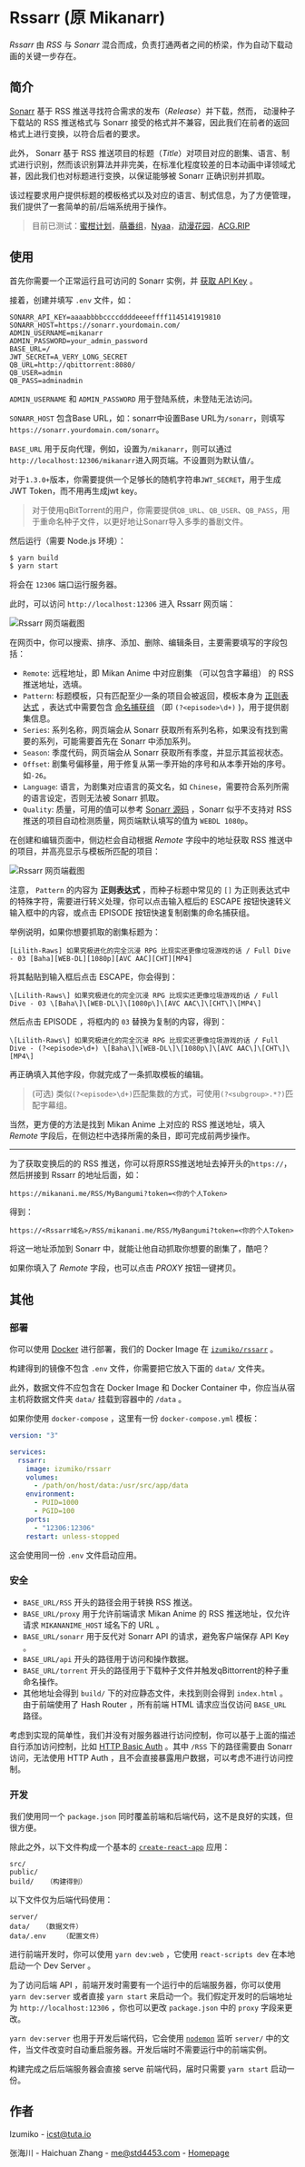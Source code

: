 # Rssarr (原 Mikanarr)

*Rssarr* 由 *RSS* 与 *Sonarr* 混合而成，负责打通两者之间的桥梁，作为自动下载动画的关键一步存在。

## 简介

[Sonarr](https://sonarr.tv/) 基于 RSS 推送寻找符合需求的发布（*Release*）并下载，然而， 动漫种子下载站的 RSS 推送格式与 Sonarr 接受的格式并不兼容，因此我们在前者的返回格式上进行变换，以符合后者的要求。

此外， Sonarr 基于 RSS 推送项目的标题（*Title*）对项目对应的剧集、语言、制式进行识别，然而该识别算法并非完美，在标准化程度较差的日本动画中译领域尤甚，因此我们也对标题进行变换，以保证能够被 Sonarr 正确识别并抓取。

该过程要求用户提供标题的模板格式以及对应的语言、制式信息，为了方便管理，我们提供了一套简单的前/后端系统用于操作。

> 目前已测试：[蜜柑计划](https://mikanani.me/)，[萌番组](https://bangumi.moe/)，[Nyaa](https://nyaa.si/)，[动漫花园](https://share.dmhy.org/)，[ACG.RIP](https://acg.rip/)

## 使用

首先你需要一个正常运行且可访问的 Sonarr 实例，并 [获取 API Key](https://wiki.servarr.com/en/sonarr/settings#security) 。

接着，创建并填写 `.env` 文件，如：

```env
SONARR_API_KEY=aaaabbbbccccddddeeeeffff1145141919810
SONARR_HOST=https://sonarr.yourdomain.com/
ADMIN_USERNAME=mikanarr
ADMIN_PASSWORD=your_admin_password
BASE_URL=/
JWT_SECRET=A_VERY_LONG_SECRET
QB_URL=http://qbittorrent:8080/
QB_USER=admin
QB_PASS=adminadmin
```

`ADMIN_USERNAME` 和 `ADMIN_PASSWORD` 用于登陆系统，未登陆无法访问。

`SONARR_HOST` 包含Base URL，如：sonarr中设置Base URL为`/sonarr`，则填写`https://sonarr.yourdomain.com/sonarr`。

`BASE_URL` 用于反向代理，例如，设置为`/mikanarr`，则可以通过`http://localhost:12306/mikanarr`进入网页端。不设置则为默认值`/`。

对于`1.3.0+`版本，你需要提供一个足够长的随机字符串`JWT_SECRET`，用于生成JWT Token，而不用再生成jwt key。

> 对于使用qBitTorrent的用户，你需要提供`QB_URL`、`QB_USER`、`QB_PASS`，用于重命名种子文件，以更好地让Sonarr导入多季的番剧文件。

然后运行（需要 Node.js 环境）：

```bash
$ yarn build
$ yarn start
```

将会在 `12306` 端口运行服务器。

此时，可以访问 `http://localhost:12306` 进入 Rssarr 网页端：

![Rssarr 网页端截图](images/screenshot1.png)

在网页中，你可以搜索、排序、添加、删除、编辑条目，主要需要填写的字段包括：

- `Remote`: 远程地址，即 Mikan Anime 中对应剧集 （可以包含字幕组） 的 RSS 推送地址，选填。
- `Pattern`: 标题模板，只有匹配至少一条的项目会被返回，模板本身为 [正则表达式](https://en.wikipedia.org/wiki/Regular_expression) ，表达式中需要包含 [命名捕获组](https://developer.mozilla.org/en-US/docs/Web/JavaScript/Guide/Regular_Expressions/Groups_and_Ranges) （即 `(?<episode>\d+)` )，用于提供剧集信息。
- `Series`: 系列名称，网页端会从 Sonarr 获取所有系列名称，如果没有找到需要的系列，可能需要首先在 Sonarr 中添加系列。
- `Season`: 季度代码，网页端会从 Sonarr 获取所有季度，并显示其监视状态。
- `Offset`: 剧集号偏移量，用于修复从第一季开始的序号和从本季开始的序号。如`-26`。
- `Language`: 语言，为剧集对应语言的英文名，如 `Chinese`，需要符合系列所需的语言设定，否则无法被 Sonarr 抓取。
- `Quality`: 质量，可用的值可以参考 [Sonarr 源码](https://github.com/Sonarr/Sonarr/blob/develop/src/NzbDrone.Core/Parser/QualityParser.cs) ，Sonarr 似乎不支持对 RSS 推送的项目自动检测质量，网页端默认填写的值为 `WEBDL 1080p`。

在创建和编辑页面中，侧边栏会自动根据 *Remote* 字段中的地址获取 RSS 推送中的项目，并高亮显示与模板所匹配的项目：

![Rssarr 网页端截图](images/screenshot2.png)

注意， `Pattern` 的内容为 **正则表达式** ，而种子标题中常见的 `[]` 为正则表达式中的特殊字符，需要进行转义处理，你可以点击输入框后的 ESCAPE 按钮快速转义输入框中的内容，或点击 EPISODE 按钮快速复制剧集的命名捕获组。

举例说明，如果你想要抓取的剧集标题为：

```
[Lilith-Raws] 如果究极进化的完全沉浸 RPG 比现实还更像垃圾游戏的话 / Full Dive - 03 [Baha][WEB-DL][1080p][AVC AAC][CHT][MP4]
```

将其黏贴到输入框后点击 ESCAPE，你会得到：

```
\[Lilith-Raws\] 如果究极进化的完全沉浸 RPG 比现实还更像垃圾游戏的话 / Full Dive - 03 \[Baha\]\[WEB-DL\]\[1080p\]\[AVC AAC\]\[CHT\]\[MP4\]
```

然后点击 EPISODE ，将框内的 `03` 替换为复制的内容，得到：

```
\[Lilith-Raws\] 如果究极进化的完全沉浸 RPG 比现实还更像垃圾游戏的话 / Full Dive - (?<episode>\d+) \[Baha\]\[WEB-DL\]\[1080p\]\[AVC AAC\]\[CHT\]\[MP4\]
```

再正确填入其他字段，你就完成了一条抓取模板的编辑。

> (可选) 类似`(?<episode>\d+)`匹配集数的方式，可使用`(?<subgroup>.*?)`匹配字幕组。

当然，更方便的方法是找到 Mikan Anime 上对应的 RSS 推送地址，填入 *Remote* 字段后，在侧边栏中选择所需的条目，即可完成前两步操作。

---

为了获取变换后的的 RSS 推送，你可以将原RSS推送地址去掉开头的`https://`，然后拼接到 Rssarr 的地址后面，如：

```
https://mikanani.me/RSS/MyBangumi?token=<你的个人Token>
```

得到：

```
https://<Rssarr域名>/RSS/mikanani.me/RSS/MyBangumi?token=<你的个人Token>
```

将这一地址添加到 Sonarr 中，就能让他自动抓取你想要的剧集了，酷吧？

如果你填入了 *Remote* 字段，也可以点击 *PROXY* 按钮一键拷贝。

## 其他

### 部署

你可以使用 [Docker](https://www.docker.com/) 进行部署，我们的 Docker Image 在 [`izumiko/rssarr`](https://hub.docker.com/r/izumiko/rssarr) 。

构建得到的镜像不包含 `.env` 文件，你需要把它放入下面的 `data/` 文件夹。

此外，数据文件不应包含在 Docker Image 和 Docker Container 中，你应当从宿主机将数据文件夹 `data/` 挂载到容器中的 `/data` 。

如果你使用 `docker-compose` ，这里有一份 `docker-compose.yml` 模板：

```yaml
version: "3"

services:
  rssarr:
    image: izumiko/rssarr
    volumes:
      - /path/on/host/data:/usr/src/app/data
    environment:
      - PUID=1000
      - PGID=100
    ports:
      - "12306:12306"
    restart: unless-stopped
```

这会使用同一份 `.env` 文件启动应用。

### 安全

- `BASE_URL/RSS` 开头的路径会用于转换 RSS 推送。
- `BASE_URL/proxy` 用于允许前端请求 Mikan Anime 的 RSS 推送地址，仅允许请求 `MIKANANIME_HOST` 域名下的 URL 。
- `BASE_URL/sonarr` 用于反代对 Sonarr API 的请求，避免客户端保存 API Key 。
- `BASE_URL/api` 开头的路径用于访问和操作数据。
- `BASE_URL/torrent` 开头的路径用于下载种子文件并触发qBittorrent的种子重命名操作。
- 其他地址会得到 `build/` 下的对应静态文件，未找到则会得到 `index.html` 。由于前端使用了 Hash Router ，所有前端 HTML 请求应当仅访问 `BASE_URL` 路径。

考虑到实现的简单性，我们并没有对服务器进行访问控制，你可以基于上面的描述自行添加访问控制，比如 [HTTP Basic Auth](https://developer.mozilla.org/en-US/docs/Web/HTTP/Authentication) 。其中 `/RSS` 下的路径需要由 Sonarr 访问，无法使用 HTTP Auth ，且不会直接暴露用户数据，可以考虑不进行访问控制。

### 开发

我们使用同一个 `package.json` 同时覆盖前端和后端代码，这不是良好的实践，但很方便。

除此之外，以下文件构成一个基本的 [`create-react-app`](https://create-react-app.dev/) 应用：

```
src/
public/
build/   （构建得到）
```

以下文件仅为后端代码使用：

```
server/  
data/   （数据文件）
data/.env    （配置文件）
```

进行前端开发时，你可以使用 `yarn dev:web` ，它使用 `react-scripts dev` 在本地启动一个 Dev Server 。

为了访问后端 API ，前端开发时需要有一个运行中的后端服务器，你可以使用 `yarn dev:server` 或者直接 `yarn start` 来启动一个。我们假定开发时的后端地址为 `http://localhost:12306` ，你也可以更改 `package.json` 中的 `proxy` 字段来更改。

`yarn dev:server` 也用于开发后端代码，它会使用 [`nodemon`](https://nodemon.io/) 监听 `server/` 中的文件，当文件改变时自动重启服务器。开发后端时不需要运行中的前端实例。

构建完成之后后端服务器会直接 serve 前端代码，届时只需要 `yarn start` 启动一份。

## 作者

Izumiko - [icst@tuta.io](mailto:icst@tuta.io)

张海川 - Haichuan Zhang - [me@std4453.com](mailto:me@std4453.com) - [Homepage](https://blog.std4453.com:444)
